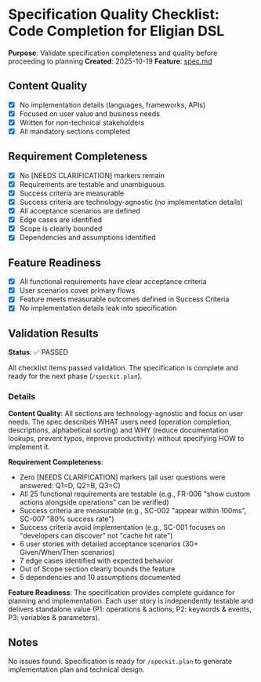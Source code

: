 # Specification Quality Checklist: Code Completion for Eligian DSL

**Purpose**: Validate specification completeness and quality before proceeding to planning
**Created**: 2025-10-19
**Feature**: [spec.md](../spec.md)

## Content Quality

- [x] No implementation details (languages, frameworks, APIs)
- [x] Focused on user value and business needs
- [x] Written for non-technical stakeholders
- [x] All mandatory sections completed

## Requirement Completeness

- [x] No [NEEDS CLARIFICATION] markers remain
- [x] Requirements are testable and unambiguous
- [x] Success criteria are measurable
- [x] Success criteria are technology-agnostic (no implementation details)
- [x] All acceptance scenarios are defined
- [x] Edge cases are identified
- [x] Scope is clearly bounded
- [x] Dependencies and assumptions identified

## Feature Readiness

- [x] All functional requirements have clear acceptance criteria
- [x] User scenarios cover primary flows
- [x] Feature meets measurable outcomes defined in Success Criteria
- [x] No implementation details leak into specification

## Validation Results

**Status**: ✅ PASSED

All checklist items passed validation. The specification is complete and ready for the next phase (`/speckit.plan`).

### Details

**Content Quality**: All sections are technology-agnostic and focus on user needs. The spec describes WHAT users need (operation completion, descriptions, alphabetical sorting) and WHY (reduce documentation lookups, prevent typos, improve productivity) without specifying HOW to implement it.

**Requirement Completeness**:
- Zero [NEEDS CLARIFICATION] markers (all user questions were answered: Q1=D, Q2=B, Q3=C)
- All 25 functional requirements are testable (e.g., FR-006 "show custom actions alongside operations" can be verified)
- Success criteria are measurable (e.g., SC-002 "appear within 100ms", SC-007 "80% success rate")
- Success criteria avoid implementation (e.g., SC-001 focuses on "developers can discover" not "cache hit rate")
- 6 user stories with detailed acceptance scenarios (30+ Given/When/Then scenarios)
- 7 edge cases identified with expected behavior
- Out of Scope section clearly bounds the feature
- 5 dependencies and 10 assumptions documented

**Feature Readiness**: The specification provides complete guidance for planning and implementation. Each user story is independently testable and delivers standalone value (P1: operations & actions, P2: keywords & events, P3: variables & parameters).

## Notes

No issues found. Specification is ready for `/speckit.plan` to generate implementation plan and technical design.
